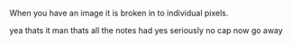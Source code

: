 When you have an image it is broken in to individual pixels.

yea thats it man
thats all the notes had
yes seriously no cap
now go away